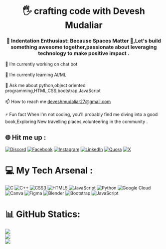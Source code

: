 <h1 align="center">🖐 crafting code with Devesh Mudaliar</h1>
<h3 align="center">📏 Indentation Enthusiast: Because Spaces Matter 🚀,Let's build something awesome together,passionate about leveraging technology to make positive impact .</h3>

🔭 I’m currently working on chat bot<br><br>🌱 I’m currently learning AI/ML<br><br>💬 Ask me about python,object oriented programming,HTML,CSS,bootstrap,JavaScript <br><br>📫 How to reach me deveshmudaliar27@gmail.com<br><br>⚡ Fun fact When I'm not coding, you'll probably find me diving into a good book,Exploring New travelling places,volunteering in the community .<br>


## 🌐 Hit me up :
[![Discord](https://img.shields.io/badge/Discord-%237289DA.svg?logo=discord&logoColor=white)](https://discord.gg/deveshmudaliar) [![Facebook](https://img.shields.io/badge/Facebook-%231877F2.svg?logo=Facebook&logoColor=white)](https://facebook.com/DeveshMudaliar) [![Instagram](https://img.shields.io/badge/Instagram-%23E4405F.svg?logo=Instagram&logoColor=white)](https://instagram.com/deveshmudaliar_) [![LinkedIn](https://img.shields.io/badge/LinkedIn-%230077B5.svg?logo=linkedin&logoColor=white)](https://linkedin.com/in/DeveshMudaliar) [![Quora](https://img.shields.io/badge/Quora-%23B92B27.svg?logo=Quora&logoColor=white)](https://quora.com/profile/deveshmudaliar) [![X](https://img.shields.io/badge/X-black.svg?logo=X&logoColor=white)](https://x.com/DeveshMudaliar) 

# 💻  My Tech Arsenal :
![C](https://img.shields.io/badge/c-%2300599C.svg?style=for-the-badge&logo=c&logoColor=white) ![C++](https://img.shields.io/badge/c++-%2300599C.svg?style=for-the-badge&logo=c%2B%2B&logoColor=white) ![CSS3](https://img.shields.io/badge/css3-%231572B6.svg?style=for-the-badge&logo=css3&logoColor=white) ![HTML5](https://img.shields.io/badge/html5-%23E34F26.svg?style=for-the-badge&logo=html5&logoColor=white) ![JavaScript](https://img.shields.io/badge/javascript-%23323330.svg?style=for-the-badge&logo=javascript&logoColor=%23F7DF1E) ![Python](https://img.shields.io/badge/python-3670A0?style=for-the-badge&logo=python&logoColor=ffdd54) ![Google Cloud](https://img.shields.io/badge/GoogleCloud-%234285F4.svg?style=for-the-badge&logo=google-cloud&logoColor=white) ![Canva](https://img.shields.io/badge/Canva-%2300C4CC.svg?style=for-the-badge&logo=Canva&logoColor=white) ![Figma](https://img.shields.io/badge/figma-%23F24E1E.svg?style=for-the-badge&logo=figma&logoColor=white) ![Blender](https://img.shields.io/badge/blender-%23F5792A.svg?style=for-the-badge&logo=blender&logoColor=white) ![Bootstrap](https://img.shields.io/badge/bootstrap-%238511FA.svg?style=for-the-badge&logo=bootstrap&logoColor=white) ![JavaScript](https://img.shields.io/badge/javascript-%23323330.svg?style=for-the-badge&logo=javascript&logoColor=%23F7DF1E)
# 📊 GitHub Statics:
![](https://github-readme-stats.vercel.app/api?username=deveshmudaliar&theme=highcontrast&hide_border=false&include_all_commits=true&count_private=false)<br/>
![](https://github-readme-streak-stats.herokuapp.com/?user=deveshmudaliar&theme=highcontrast&hide_border=false)<br/>
![](https://github-readme-stats.vercel.app/api/top-langs/?username=deveshmudaliar&theme=highcontrast&hide_border=false&include_all_commits=true&count_private=false&layout=compact)

<!-- Proudly created with GPRM ( https://gprm.itsvg.in ) -->
